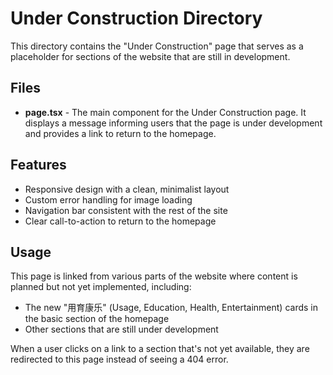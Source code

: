 # Under Construction Directory

This directory contains the "Under Construction" page that serves as a placeholder for sections of the website that are still in development.

## Files

- **page.tsx** - The main component for the Under Construction page. It displays a message informing users that the page is under development and provides a link to return to the homepage.

## Features

- Responsive design with a clean, minimalist layout
- Custom error handling for image loading
- Navigation bar consistent with the rest of the site
- Clear call-to-action to return to the homepage

## Usage

This page is linked from various parts of the website where content is planned but not yet implemented, including:

- The new "用育康乐" (Usage, Education, Health, Entertainment) cards in the basic section of the homepage
- Other sections that are still under development

When a user clicks on a link to a section that's not yet available, they are redirected to this page instead of seeing a 404 error.
